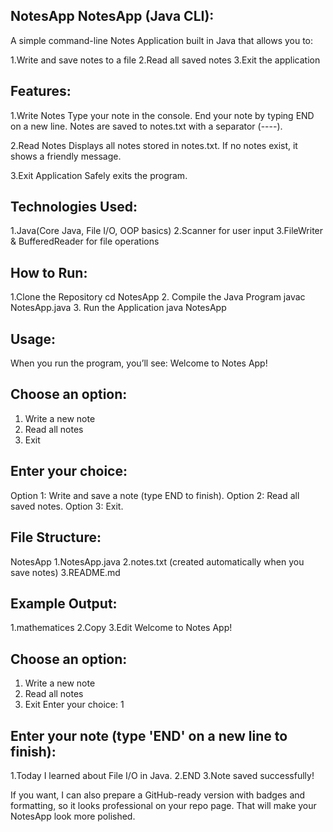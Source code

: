 NotesApp
NotesApp (Java CLI):
--------------------
A simple command-line Notes Application built in Java that allows you to:

1.Write and save notes to a file
2.Read all saved notes
3.Exit the application

Features:
---------
1.Write Notes 
Type your note in the console.
End your note by typing END on a new line.
Notes are saved to notes.txt with a separator (----).

2.Read Notes
Displays all notes stored in notes.txt.
If no notes exist, it shows a friendly message.

3.Exit Application
Safely exits the program.

Technologies Used:
------------------
1.Java(Core Java, File I/O, OOP basics)
2.Scanner for user input
3.FileWriter & BufferedReader for file operations

How to Run:
-----------
1.Clone the Repository
cd NotesApp
2. Compile the Java Program
javac NotesApp.java
3. Run the Application
java NotesApp

Usage:
------
When you run the program, you’ll see:
Welcome to Notes App!

Choose an option:
-----------------
1. Write a new note
2. Read all notes
3. Exit

Enter your choice:
------------------
Option 1: Write and save a note (type END to finish).
Option 2: Read all saved notes.
Option 3: Exit.

File Structure:
---------------
NotesApp
1.NotesApp.java
2.notes.txt   (created automatically when you save notes)
3.README.md

Example Output:
---------------
1.mathematices
2.Copy
3.Edit
Welcome to Notes App!

Choose an option:
-----------------
1. Write a new note
2. Read all notes
3. Exit
Enter your choice: 1

Enter your note (type 'END' on a new line to finish):
-----------------------------------------------------
1.Today I learned about File I/O in Java.
2.END
3.Note saved successfully!

If you want, I can also prepare a GitHub-ready version with badges and formatting, so it looks professional on your repo page. That will make your NotesApp look more polished.
